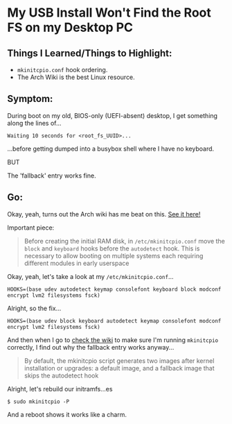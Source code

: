 # My USB Install Won't Find the Root FS on my Desktop PC

## Things I Learned/Things to Highlight:
- `mkinitcpio.conf` hook ordering.
- The Arch Wiki is the best Linux resource.

## Symptom:

During boot on my old, BIOS-only (UEFI-absent) desktop, I get something along the lines of...
```
Waiting 10 seconds for <root_fs_UUID>...
```
...before getting dumped into a busybox shell where I have no keyboard.

BUT

The 'fallback' entry works fine.

## Go:

Okay, yeah, turns out the Arch wiki has me beat on this. [See it here!](https://wiki.archlinux.org/index.php/Installing_Arch_Linux_on_a_USB_key#Installation_tweaks)

Important piece:

> Before creating the initial RAM disk, in `/etc/mkinitcpio.conf` move the `block` and `keyboard` hooks before the `autodetect` hook. This is necessary to allow booting on multiple systems each requiring different modules in early userspace

Okay, yeah, let's take a look at my `/etc/mkinitcpio.conf`...

```
HOOKS=(base udev autodetect keymap consolefont keyboard block modconf encrypt lvm2 filesystems fsck)
```

Alright, so the fix...

```
HOOKS=(base udev block keyboard autodetect keymap consolefont modconf encrypt lvm2 filesystems fsck)
```

And then when I go to [check the wiki]() to make sure I'm running `mkinitcpio` correctly, I find out why the fallback entry works anyway...

> By default, the mkinitcpio script generates two images after kernel installation or upgrades: a default image, and a fallback image that skips the autodetect hook

Alright, let's rebuild our initramfs...es

```
$ sudo mkinitcpio -P
```

And a reboot shows it works like a charm.